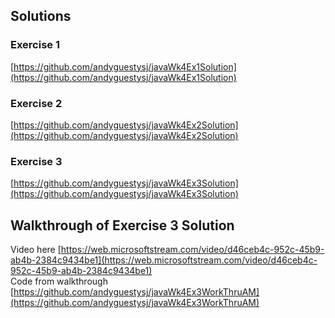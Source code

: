 ## Solutions
### Exercise 1
[https://github.com/andyguestysj/javaWk4Ex1Solution](https://github.com/andyguestysj/javaWk4Ex1Solution)  
### Exercise 2 
[https://github.com/andyguestysj/javaWk4Ex2Solution](https://github.com/andyguestysj/javaWk4Ex2Solution)  
### Exercise 3
[https://github.com/andyguestysj/javaWk4Ex3Solution](https://github.com/andyguestysj/javaWk4Ex3Solution)  


## Walkthrough of Exercise 3 Solution
Video here [https://web.microsoftstream.com/video/d46ceb4c-952c-45b9-ab4b-2384c9434be1](https://web.microsoftstream.com/video/d46ceb4c-952c-45b9-ab4b-2384c9434be1)  
Code from walkthrough [https://github.com/andyguestysj/javaWk4Ex3WorkThruAM](https://github.com/andyguestysj/javaWk4Ex3WorkThruAM) 